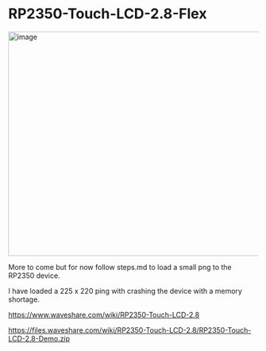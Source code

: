 # RP2350-Touch-LCD-2.8-Flex

<img width="565" height="452" alt="image" src="https://github.com/user-attachments/assets/b411a80c-ba8d-4323-874d-568f74e7e0a9" />


More to come but for now follow steps.md to load a small png to the RP2350 device.

I have loaded a  225 x 220 ping with crashing the device with a memory shortage. 


https://www.waveshare.com/wiki/RP2350-Touch-LCD-2.8

https://files.waveshare.com/wiki/RP2350-Touch-LCD-2.8/RP2350-Touch-LCD-2.8-Demo.zip


